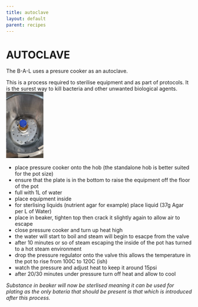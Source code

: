 ```yaml
---
title: autoclave
layout: default
parent: recipes
---
```


# AUTOCLAVE

The B-A-L uses a presure  cooker as an autoclave.  

This is a process required to sterilise equipment and as part of protocols. It is the surest way to kill bacteria and other unwanted biological agents.
<br>
<img src="images/autoclave.jpg" width="20%" height="20%" >
<br>
- place pressure cooker onto the hob (the standalone hob is better suited for the pot size)
- ensure that the plate is in the bottom to raise the equipment off the floor of the pot
- full with 1L of water
- place equipment inside
- for sterlising liquids (nutrient agar for example) place liquid (37g Agar per L of Water)
- place in beaker, tighten top then crack it slightly again to allow air to escape
- close pressure cooker and turn up heat high
- the water will start to boil and steam will begin to esacpe from the valve
- after 10 minutes or so of steam escaping the inside of the pot has turned to a hot steam environment
- drop the pressure regulator onto the valve this allows the temperature in the pot to rise from 100C to 120C (ish)
- watch the pressure and adjust heat to keep it around 15psi
- after 20/30 minutes under pressure turn off heat and allow to cool

_Substance in beaker will now be sterlised meaning it can be used for plating as the only bateria that should be present is that which is introduced after this process._